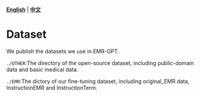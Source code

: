 [**English**](./README.md) | [**中文**](./README_zh.md)
# Dataset
We publish the datasets we use in EMR-GPT.

`./OTHER`:The directory of the open-source dataset, including public-domain data and basic medical data.

`./EMR`:The dictory of our fine-tuning dataset, including original_EMR data, InstructionEMR and InstructionTerm.